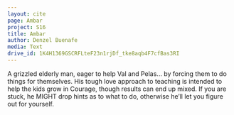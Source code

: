 ```yaml
---
layout: cite
page: Ambar
project: S16
title: Ambar
author: Denzel Buenafe
media: Text
drive_id: 1K4H1369GSCRFLteF23n1rjDf_tke8aqb4F7cfBas3RI
---
```

A grizzled elderly man, eager to help Val and Pelas... by forcing them to do things for themselves. His tough love approach to teaching is intended to help the kids grow in Courage, though results can end up mixed. If you are stuck, he MIGHT drop hints as to what to do, otherwise he’ll let you figure out for yourself.
